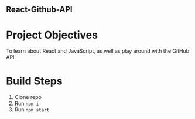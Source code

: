 ## React-Github-API

# Project Objectives
To learn about React and JavaScript, as well as play around with the GitHub API.
# Build Steps
1. Clone repo
2. Run `npm i`
3. Run `npm start`
